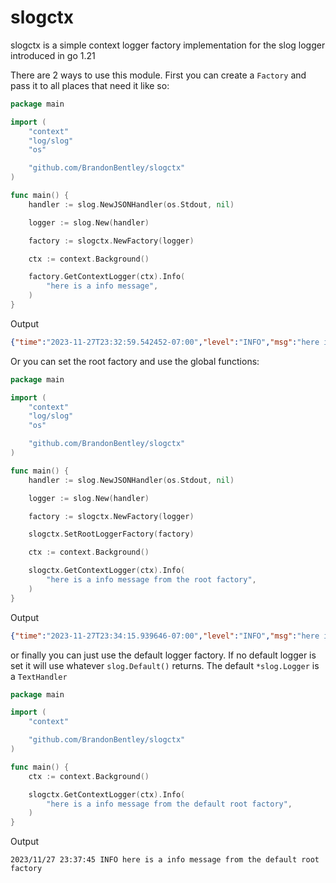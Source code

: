# slogctx

slogctx is a simple context logger factory implementation for the slog logger introduced in go 1.21

There are 2 ways to use this module. First you can create a `Factory` and pass it to all places that need it like so:
``` go
package main

import (
	"context"
	"log/slog"
	"os"

	"github.com/BrandonBentley/slogctx"
)

func main() {
	handler := slog.NewJSONHandler(os.Stdout, nil)

	logger := slog.New(handler)

	factory := slogctx.NewFactory(logger)

	ctx := context.Background()

	factory.GetContextLogger(ctx).Info(
		"here is a info message",
	)
}
```
Output
``` json
{"time":"2023-11-27T23:32:59.542452-07:00","level":"INFO","msg":"here is a info message"}
```

Or you can set the root factory and use the global functions:

``` go
package main

import (
	"context"
	"log/slog"
	"os"

	"github.com/BrandonBentley/slogctx"
)

func main() {
	handler := slog.NewJSONHandler(os.Stdout, nil)

	logger := slog.New(handler)

	factory := slogctx.NewFactory(logger)

	slogctx.SetRootLoggerFactory(factory)

	ctx := context.Background()

	slogctx.GetContextLogger(ctx).Info(
		"here is a info message from the root factory",
	)
}

```
Output
``` json
{"time":"2023-11-27T23:34:15.939646-07:00","level":"INFO","msg":"here is a info message from the root factory"}
```

or finally you can just use the default logger factory. If no default logger is set it will use whatever `slog.Default()` returns. The default `*slog.Logger` is a `TextHandler`

``` go
package main

import (
	"context"

	"github.com/BrandonBentley/slogctx"
)

func main() {
	ctx := context.Background()

	slogctx.GetContextLogger(ctx).Info(
		"here is a info message from the default root factory",
	)
}
```
Output
``` 
2023/11/27 23:37:45 INFO here is a info message from the default root factory
```